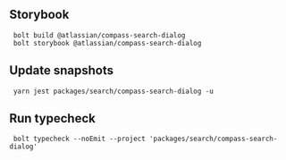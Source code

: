 ## Storybook

     bolt build @atlassian/compass-search-dialog
     bolt storybook @atlassian/compass-search-dialog

## Update snapshots

     yarn jest packages/search/compass-search-dialog -u

## Run typecheck

     bolt typecheck --noEmit --project 'packages/search/compass-search-dialog'
